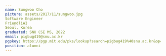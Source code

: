```yaml
---
name: Sungwoo Cho
picture: assets/2017/11/sungwoo.jpg  
Software Engineer  
FriendliAI  
Seoul, Korea  
graduated: SNU CSE MS, 2022  
email: pigbug419@snu.ac.kr
pgpkey: https://pgp.mit.edu/pks/lookup?search=pigbug419%40snu.ac.kr&op=index
position: alumni
---
```

